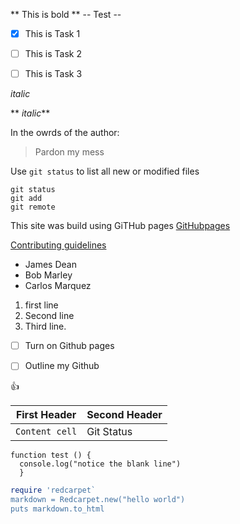 ** This is bold **
-- Test --

- [x] This is Task 1
- [ ] This is Task 2
- [ ] This is Task 3


_italic_

** _italic_**


In the owrds of the author:
> Pardon my mess

Use `git status` to list all new or modified files

```
git status
git add
git remote
```


This site was build using GiTHub pages [GitHubpages](https://pages.github.com/)


[Contributing guidelines](contributing.md)

- James Dean
- Bob Marley
- Carlos Marquez

1. first line
2. Second line
3. Third line.

- [ ] Turn on Github pages
- [ ] Outline my Github



:+1: 


| First Header  | Second Header |
|---------------| ------------- |
| `Content cell`|  Git Status   |



```
function test () {
  console.log("notice the blank line")
  }
```

```ruby
require 'redcarpet`
markdown = Redcarpet.new("hello world")
puts markdown.to_html
```














